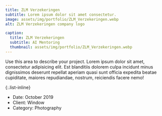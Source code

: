 ```yaml
---
title: ZLM Verzekeringen
subtitle: Lorem ipsum dolor sit amet consectetur.
image: assets/img/portfolio/ZLM_Verzekeringen.webp
alt: ZLM Verzekeringen company logo

caption:
  title: ZLM Verzekeringen
  subtitle: AI Mentoring
  thumbnail: assets/img/portfolio/ZLM_Verzekeringen.webp
---
```

Use this area to describe your project. Lorem ipsum dolor sit amet, consectetur adipisicing elit. Est blanditiis dolorem culpa incidunt minus dignissimos deserunt repellat aperiam quasi sunt officia expedita beatae cupiditate, maiores repudiandae, nostrum, reiciendis facere nemo!

{:.list-inline}
- Date: October 2019
- Client: Window
- Category: Photography

